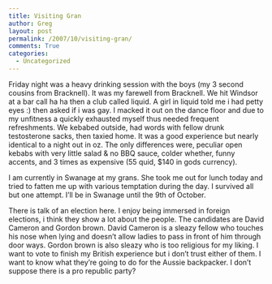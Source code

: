 ```yaml
---
title: Visiting Gran
author: Greg
layout: post
permalink: /2007/10/visiting-gran/
comments: True
categories:
  - Uncategorized
---
```

Friday night was a heavy drinking session with the boys (my 3 second cousins from Bracknell). It was my farewell from Bracknell. We hit Windsor at a bar call ha ha then a club called liquid. A girl in liquid told me i had petty eyes :) then asked if i was gay. I macked it out on the dance floor and due to my unfitness a quickly exhausted myself thus needed frequent refreshments. We kebabed outside, had words with fellow drunk testosterone sacks, then taxied home. It was a good experience but nearly identical to a night out in oz. The only differences were, peculiar open kebabs with very little salad & no BBQ sauce, colder whether, funny accents, and 3 times as expensive (55 quid, $140 in gods currency).

I am currently in Swanage at my grans. She took me out for lunch today and tried to fatten me up with various temptation during the day. I survived all but one attempt. I&#8217;ll be in Swanage until the 9th of October.

There is talk of an election here. I enjoy being immersed in foreign elections, i think they show a lot about the people. The candidates are David Cameron and Gordon brown. David Cameron is a sleazy fellow who touches his nose when lying and doesn&#8217;t allow ladies to pass in front of him through door ways. Gordon brown is also sleazy who is too religious for my liking. I want to vote to finish my British experience but i don&#8217;t trust either of them. I want to know what they&#8217;re going to do for the Aussie backpacker. I don&#8217;t suppose there is a pro republic party?